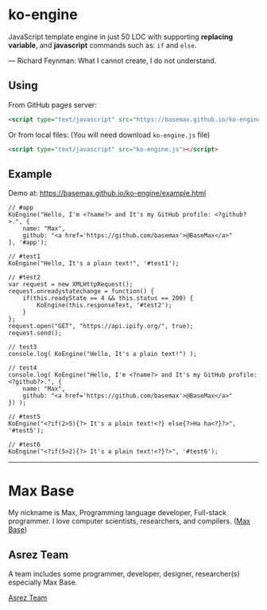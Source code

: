 # ko-engine

JavaScript template engine in just 50 LOC with supporting **replacing variable**, and **javascript** commands such as: `if` and `else`.

— Richard Feynman: What I cannot create, I do not understand. 

## Using

From GitHub pages server:

```html
<script type="text/javascript" src="https://basemax.github.io/ko-engine/source/ko-engine.js"></script>
```

Or from local files: (You will need download `ko-engine.js` file)

```html
<script type="text/javascript" src="ko-engine.js"></script>
```

## Example

Demo at: https://basemax.github.io/ko-engine/example.html

```
// #app
KoEngine("Hello, I'm <?name?> and It's my GitHub profile: <?github?>.", {
    name: "Max",
    github: "<a href='https://github.com/basemax'>@BaseMax</a>"
}, '#app');
```

```
// #test1
KoEngine("Hello, It's a plain text!", '#test1');
```

```
// #test2
var request = new XMLHttpRequest();
request.onreadystatechange = function() {
    if(this.readyState == 4 && this.status == 200) {
        KoEngine(this.responseText, '#test2');
    }
};
request.open("GET", "https://api.ipify.org/", true);
request.send();
```

```
// test3
console.log( KoEngine("Hello, It's a plain text!") );
```

```
// test4
console.log( KoEngine("Hello, I'm <?name?> and It's my GitHub profile: <?github?>.", {
    name: "Max",
    github: "<a href='https://github.com/basemax'>@BaseMax</a>"
}) );
```

```
// #test5
KoEngine("<?if(2>5){?> It's a plain text!<?} else{?>Ha ha<?}?>", '#test5');
```

```
// #test6
KoEngine("<?if(5>2){?> It's a plain text!<?}?>", '#test6');
```

---------

# Max Base

My nickname is Max, Programming language developer, Full-stack programmer. I love computer scientists, researchers, and compilers. ([Max Base](https://maxbase.org/))

## Asrez Team

A team includes some programmer, developer, designer, researcher(s) especially Max Base.

[Asrez Team](https://www.asrez.com/)

